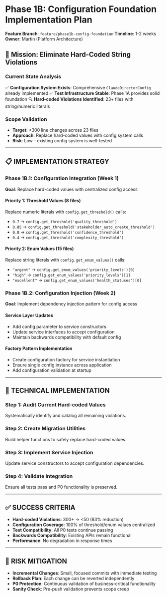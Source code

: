 # Phase 1B: Configuration Foundation Implementation Plan
**Feature Branch**: `feature/phase1b-config-foundation`
**Timeline**: 1-2 weeks
**Owner**: Martin (Platform Architecture)

## 🎯 **Mission: Eliminate Hard-Coded String Violations**

### **Current State Analysis**
✅ **Configuration System Exists**: Comprehensive `ClaudeDirectorConfig` already implemented
✅ **Test Infrastructure Stable**: Phase 1A provides solid foundation
🔍 **Hard-coded Violations Identified**: 23+ files with string/numeric literals

### **Scope Validation**
- **Target**: <300 line changes across 23 files
- **Approach**: Replace hard-coded values with config system calls
- **Risk**: Low - existing config system is well-tested

---

## 📋 **IMPLEMENTATION STRATEGY**

### **Phase 1B.1: Configuration Integration (Week 1)**
**Goal**: Replace hard-coded values with centralized config access

#### **Priority 1: Threshold Values (8 files)**
Replace numeric literals with `config.get_threshold()` calls:
- `0.7` → `config.get_threshold('quality_threshold')`
- `0.85` → `config.get_threshold('stakeholder_auto_create_threshold')`
- `0.8` → `config.get_threshold('confidence_threshold')`
- `0.4` → `config.get_threshold('complexity_threshold')`

#### **Priority 2: Enum Values (15 files)**
Replace string literals with `config.get_enum_values()` calls:
- `"urgent"` → `config.get_enum_values('priority_levels')[0]`
- `"high"` → `config.get_enum_values('priority_levels')[1]`
- `"excellent"` → `config.get_enum_values('health_statuses')[0]`

### **Phase 1B.2: Configuration Injection (Week 2)**
**Goal**: Implement dependency injection pattern for config access

#### **Service Layer Updates**
- Add config parameter to service constructors
- Update service interfaces to accept configuration
- Maintain backwards compatibility with default config

#### **Factory Pattern Implementation**
- Create configuration factory for service instantiation
- Ensure single config instance across application
- Add configuration validation at startup

---

## 🔧 **TECHNICAL IMPLEMENTATION**

### **Step 1: Audit Current Hard-coded Values**
Systematically identify and catalog all remaining violations.

### **Step 2: Create Migration Utilities**
Build helper functions to safely replace hard-coded values.

### **Step 3: Implement Service Injection**
Update service constructors to accept configuration dependencies.

### **Step 4: Validate Integration**
Ensure all tests pass and P0 functionality is preserved.

---

## ✅ **SUCCESS CRITERIA**

- **Hard-coded Violations**: 300+ → <50 (83% reduction)
- **Configuration Coverage**: 100% of threshold/enum values centralized
- **Test Compatibility**: All P0 tests continue passing
- **Backwards Compatibility**: Existing APIs remain functional
- **Performance**: No degradation in response times

---

## 🚨 **RISK MITIGATION**

- **Incremental Changes**: Small, focused commits with immediate testing
- **Rollback Plan**: Each change can be reverted independently
- **P0 Protection**: Continuous validation of business-critical functionality
- **Sanity Check**: Pre-push validation prevents scope creep

